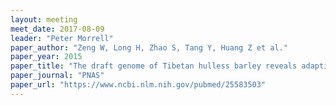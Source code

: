 ```yaml
---
layout: meeting
meet_date: 2017-08-09
leader: "Peter Morrell"
paper_author: "Zeng W, Long H, Zhao S, Tang Y, Huang Z et al."
paper_year: 2015
paper_title: "The draft genome of Tibetan hulless barley reveals adaptive patterns to the high stressful Tibetan Plateau"
paper_journal: "PNAS"
paper_url: "https://www.ncbi.nlm.nih.gov/pubmed/25583503"
---
```

